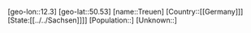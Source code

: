 ﻿---
location: [50.53,12.3]
type: City
tags:
- geo/City


SpocWebEntityId: 34969
isDeleted: false
confidential: public

---
[geo-lon::12.3]
[geo-lat::50.53]
[name::Treuen]
[Country::[[Germany]]]
[State:[[../../Sachsen]]]]
[Population::]
[Unknown::]

